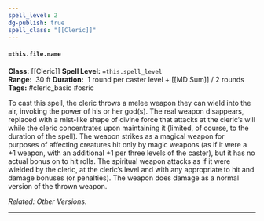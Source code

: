 ```yaml
---
spell_level: 2
dg-publish: true
spell_class: "[[Cleric]]"
---
```


#### `=this.file.name`

**Class:** [[Cleric]]
**Spell Level:** `=this.spell_level`  
**Range:**  30 ft
**Duration:**  1 round per caster level + [[MD Sum]] / 2 rounds
**Tags:** #cleric_basic #osric 

To cast this spell, the cleric throws a melee weapon they can wield into the air, invoking the power of his or her god(s). The real weapon disappears, replaced with a mist-like shape of divine force that attacks at the cleric’s will while the cleric concentrates upon maintaining it (limited, of course, to the duration of the spell). The weapon strikes as a magical weapon for purposes of affecting creatures hit only by magic weapons (as if it were a +1 weapon, with an additional +1 per three levels of the caster), but it has no actual bonus on to hit rolls. The spiritual weapon attacks as if it were wielded by the cleric, at the cleric’s level and with any appropriate to hit and damage bonuses (or penalties). The weapon does damage as a normal version of the thrown weapon.

*Related:*
*Other Versions:*
___

